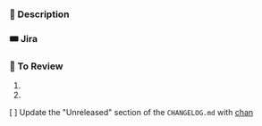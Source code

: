### 💬 Description

### 🎟️ Jira

### 🔢 To Review
1. 
2. 

[ ] Update the "Unreleased" section of the `CHANGELOG.md` with [chan](https://github.com/geut/chan/tree/main/packages/chan)
